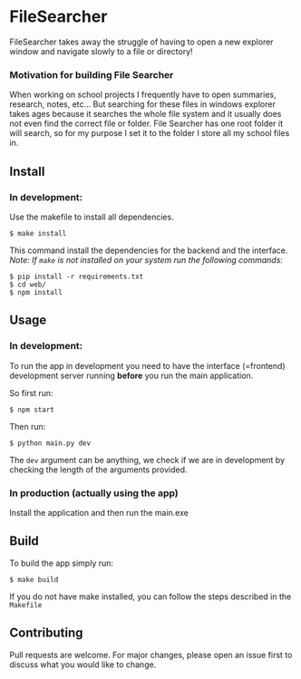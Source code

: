 # FileSearcher
FileSearcher takes away the struggle of having to open a new explorer window and navigate slowly to a file or directory!

### Motivation for building File Searcher
When working on school projects I frequently have to open summaries, research, notes, etc... But searching for these files in windows explorer takes ages because it searches the whole file system and it usually does not even find the correct file or folder. File Searcher has one root folder it will search, so for my purpose I set it to the folder I store all my school files in.



## Install
### In development:
Use the makefile to install all dependencies.
  ```
  $ make install
  ```
This command install the dependencies for the backend and the interface.  
*Note: If `make` is not installed on your system run the following commands:*
```
$ pip install -r requirements.txt
$ cd web/
$ npm install
```

## Usage
### In development:
To run the app in development you need to have the interface (=frontend) development server running **before** you run the main application.  

So first run:
```
$ npm start 
```
Then run:
```
$ python main.py dev
```
The `dev` argument can be anything, we check if we are in development by checking the length of the arguments provided.

### In production (actually using the app)
Install the application and then run the main.exe

## Build
To build the app simply run:
```
$ make build
```
If you do not have make installed, you can follow the steps described in the `Makefile`

## Contributing
Pull requests are welcome. For major changes, please open an issue first to discuss what you would like to change.

